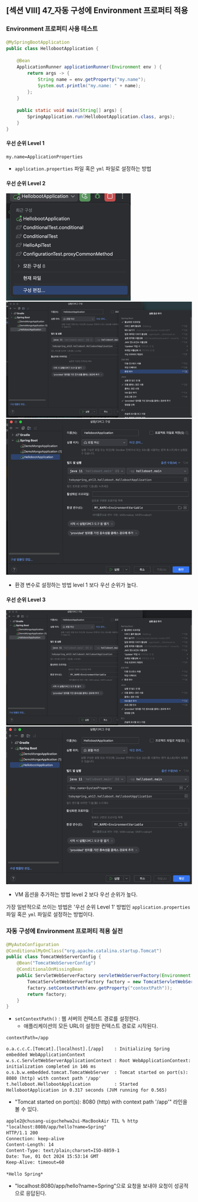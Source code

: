 ## [섹션 VIII] 47_자동 구성에 Environment 프로퍼티 적용

### Environment 프로퍼티 사용 테스트
```java
@MySpringBootApplication
public class HellobootApplication {

    @Bean
    ApplicationRunner applicationRunner(Environment env ) {
        return args -> {
            String name = env.getProperty("my.name");
            System.out.println("my.name: " + name);
        };
    }

    public static void main(String[] args) {
        SpringApplication.run(HellobootApplication.class, args);
    }
}
```

#### 우선 순위 Level 1
```properties
my.name=ApplicationProperties
```
- `application.properties` 파일 혹은 `yml` 파일로 설정하는 방법

#### 우선 순위 Level 2
![환경 변수 설정 1](../../image/08_47_01.png)
![환경 변수 설정 2](../../image/08_47_02.png)
![환경 변수 설정 3](../../image/08_47_03.png)
- 환경 변수로 설정하는 방법 level 1 보다 우선 순위가 높다.

#### 우선 순위 Level 3
![VM 옵션 추가 1](../../image/08_47_04.png)
![VM 옵션 추가 2](../../image/08_47_05.png)
- VM 옵션을 추가하는 방법 level 2 보다 우선 순위가 높다.

가장 일반적으로 쓰이는 방법은 '우선 순위 Level 1' 방법인 `application.properties` 파일 혹은 `yml` 파일로 설정하는 방법이다.

### 자동 구성에 Environment 프로퍼티 적용 실전
```java
@MyAutoConfiguration
@ConditionalMyOnClass("org.apache.catalina.startup.Tomcat")
public class TomcatWebServerConfig {
    @Bean("TomcatWebServerConfig")
    @ConditionalOnMissingBean
    public ServletWebServerFactory servletWebServerFactory(Environment env) {
        TomcatServletWebServerFactory factory = new TomcatServletWebServerFactory();
        factory.setContextPath(env.getProperty("contextPath"));
        return factory;
    }
}
```
- `setContextPath()` : 웹 서버의 컨텍스트 경로를 설정한다.
  - 애플리케이션의 모든 URL이 설정한 컨텍스트 경로로 시작된다.

```properties
contextPath=/app
```

```
o.a.c.c.C.[Tomcat].[localhost].[/app]    : Initializing Spring embedded WebApplicationContext
w.s.c.ServletWebServerApplicationContext : Root WebApplicationContext: initialization completed in 146 ms
o.s.b.w.embedded.tomcat.TomcatWebServer  : Tomcat started on port(s): 8080 (http) with context path '/app'
t.helloboot.HellobootApplication         : Started HellobootApplication in 0.317 seconds (JVM running for 0.565)
```
- "Tomcat started on port(s): 8080 (http) with context path '/app'" 라인을 볼 수 있다.

```
apple2@chusang-uiguchehwa2ui-MacBookAir TIL % http "localhost:8080/app/hello?name=Spring"                                                           
HTTP/1.1 200 
Connection: keep-alive
Content-Length: 14
Content-Type: text/plain;charset=ISO-8859-1
Date: Tue, 01 Oct 2024 15:53:14 GMT
Keep-Alive: timeout=60

*Hello Spring*
```
- "localhost:8080/app/hello?name=Spring"으로 요청을 보내야 요청이 성공적으로 응답된다.